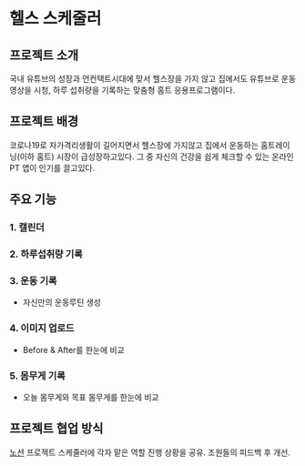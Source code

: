 # 헬스 스케줄러
## 프로젝트 소개
국내 유튜브의 성장과 언컨택트시대에 맞서 헬스장을 가지 않고 집에서도 유튜브로 운동 영상을 시청,
하루 섭취량을 기록하는 맞춤형 홈트 응용프로그램이다.

## 프로젝트 배경
코로나19로 자가격리생활이 길어지면서 헬스장에 가지않고 집에서 운동하는 홈트레이닝(이하 홈트) 시장이 급성장하고있다.
그 중 자신의 건강을 쉽게 체크할 수 있는 온라인 PT 앱이 인기를 끌고있다. 

## 주요 기능
### 1. 캘린더
### 2. 하루섭취량 기록
### 3. 운동 기록
* 자신만의 운동루틴 생성

### 4. 이미지 업로드
* Before & After를 한눈에 비교

### 5. 몸무게 기록
* 오늘 몸무게와 목표 몸무게를 한눈에 비교

## 프로젝트 협업 방식
[노션](www.notion.so)
프로젝트 스케줄러에 각자 맡은 역할 진행 상황을 공유.
조원들의 피드백 후 개선.

